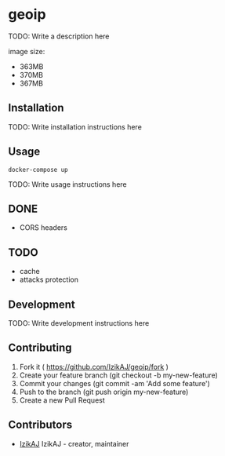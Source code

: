 # geoip

TODO: Write a description here

image size:
- 363MB
- 370MB
- 367MB

## Installation

TODO: Write installation instructions here

## Usage

```
docker-compose up
```

TODO: Write usage instructions here

## DONE
- CORS headers

## TODO
- cache
- attacks protection
## Development

TODO: Write development instructions here

## Contributing

1. Fork it ( https://github.com/IzikAJ/geoip/fork )
2. Create your feature branch (git checkout -b my-new-feature)
3. Commit your changes (git commit -am 'Add some feature')
4. Push to the branch (git push origin my-new-feature)
5. Create a new Pull Request

## Contributors

- [IzikAJ](https://github.com/IzikAJ) IzikAJ - creator, maintainer
